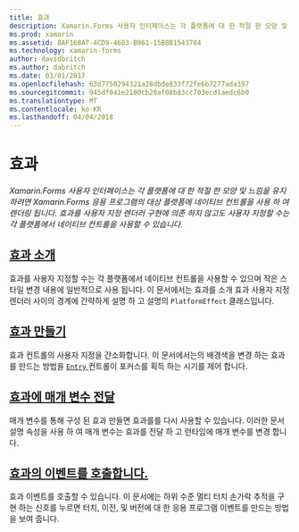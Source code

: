 ```yaml
---
title: 효과
description: Xamarin.Forms 사용자 인터페이스는 각 플랫폼에 대 한 적절 한 모양 및 느낌을 유지 하려면 Xamarin.Forms 응용 프로그램의 대상 플랫폼에 네이티브 컨트롤을 사용 하 여 렌더링 됩니다. 효과를 사용자 지정 렌더러 구현에 의존 하지 않고도 사용자 지정할 수는 각 플랫폼에서 네이티브 컨트롤을 사용할 수 있습니다.
ms.prod: xamarin
ms.assetid: 8AF168A7-4CD9-4603-B961-15B8B1543784
ms.technology: xamarin-forms
author: davidbritch
ms.author: dabritch
ms.date: 03/01/2017
ms.openlocfilehash: 63d7750294321a28dbde833f72fe6b7277ada397
ms.sourcegitcommit: 945df041e2180cb20af08b83cc703ecd1aedc6b0
ms.translationtype: MT
ms.contentlocale: ko-KR
ms.lasthandoff: 04/04/2018
---
```

# <a name="effects"></a>효과

_Xamarin.Forms 사용자 인터페이스는 각 플랫폼에 대 한 적절 한 모양 및 느낌을 유지 하려면 Xamarin.Forms 응용 프로그램의 대상 플랫폼에 네이티브 컨트롤을 사용 하 여 렌더링 됩니다. 효과를 사용자 지정 렌더러 구현에 의존 하지 않고도 사용자 지정할 수는 각 플랫폼에서 네이티브 컨트롤을 사용할 수 있습니다._

## <a name="introduction-to-effectsintroductionmd"></a>[효과 소개](introduction.md)

효과를 사용자 지정할 수는 각 플랫폼에서 네이티브 컨트롤을 사용할 수 있으며 작은 스타일 변경 내용에 일반적으로 사용 됩니다. 이 문서에서는 효과를 소개 효과 사용자 지정 렌더러 사이의 경계에 간략하게 설명 하 고 설명의 `PlatformEffect` 클래스입니다.

## <a name="creating-an-effectcreatingmd"></a>[효과 만들기](creating.md)

효과 컨트롤의 사용자 지정을 간소화합니다. 이 문서에서는의 배경색을 변경 하는 효과를 만드는 방법을 [ `Entry` ](https://developer.xamarin.com/api/type/Xamarin.Forms.Entry/) 컨트롤이 포커스를 획득 하는 시기를 제어 합니다.

## <a name="passing-parameters-to-an-effectpassing-parametersindexmd"></a>[효과에 매개 변수 전달](passing-parameters/index.md)

매개 변수를 통해 구성 된 효과 만들면 효과를를 다시 사용할 수 있습니다. 이러한 문서 설명 속성을 사용 하 여 매개 변수는 효과를 전달 하 고 런타임에 매개 변수를 변경 합니다.

## <a name="invoking-events-from-an-effecttouch-trackingmd"></a>[효과의 이벤트를 호출합니다.](touch-tracking.md)

효과 이벤트를 호출할 수 있습니다. 이 문서에는 하위 수준 멀티 터치 손가락 추적을 구현 하는 신호를 누르면 터치, 이전, 및 버전에 대 한 응용 프로그램 이벤트를 만드는 방법을 보여 줍니다.